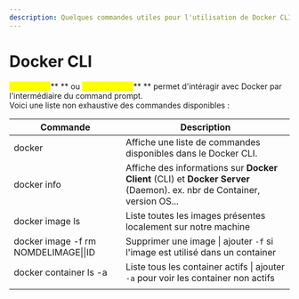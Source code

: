 ```yaml
---
description: Quelques commandes utiles pour l'utilisation de Docker CLI
---
```


# Docker CLI

<mark style="color:yellow;">**Docker CLI**</mark>** ** ou <mark style="color:yellow;">**Docker Client**</mark>** ** permet d'intéragir avec Docker par l'intermédiaire du command prompt.\
Voici une liste non exhaustive des commandes disponibles :

| Commande                             | Description                                                                                                             |
| ------------------------------------ | ----------------------------------------------------------------------------------------------------------------------- |
| docker                               | Affiche une liste de commandes disponibles dans le Docker CLI.                                                          |
| docker info                          | Affiche des informations sur **Docker Client** (CLI) et **Docker Server** (Daemon). ex. nbr de Container, version OS... |
| docker image ls                      | Liste toutes les images présentes localement sur notre machine                                                          |
| docker image -f rm NOMDELIMAGE\|\|ID | Supprimer une image \| ajouter `-f` si l'image est utilisé dans un container                                            |
| docker container ls -a               | Liste tous les container actifs \| ajouter `-a` pour voir les container non actifs                                      |
|                                      |                                                                                                                         |
